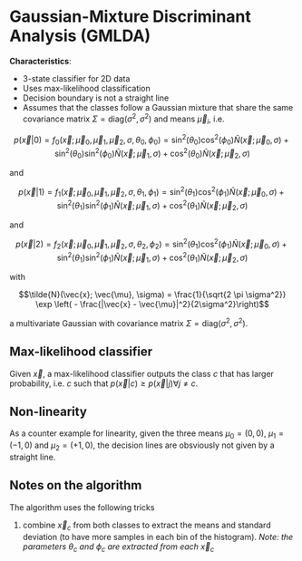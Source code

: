 # Gaussian-Mixture Discriminant Analysis (GMLDA)

**Characteristics**:
- 3-state classifier for 2D data
- Uses max-likelihood classification
- Decision boundary is not a straight line 
- Assumes that the classes follow a Gaussian mixture that share the same covariance matrix $\Sigma=\mathrm{diag}(\sigma^2, \sigma^2)$ and means $\vec{\mu}_i$, i.e.
```math
p(\vec{x}|0) = f_0(\vec{x}; \vec{\mu}_0, \vec{\mu}_1, \vec{\mu}_2, \sigma, \theta_0, \phi_0) = \sin^2(\theta_0)\cos^2(\phi_0)\tilde{N}(\vec{x}; \vec{\mu}_0, \sigma) + 
\sin^2(\theta_0)\sin^2(\phi_0)\tilde{N}(\vec{x}; \vec{\mu}_1, \sigma) + 
\cos^2(\theta_0)\tilde{N}(\vec{x}; \vec{\mu}_2, \sigma)
```
and
```math
p(\vec{x}|1) = f_1(\vec{x}; \vec{\mu}_0, \vec{\mu}_1, \vec{\mu}_2, \sigma, \theta_1, \phi_1) = \sin^2(\theta_1)\cos^2(\phi_1)\tilde{N}(\vec{x}; \vec{\mu}_0, \sigma) + 
\sin^2(\theta_1)\sin^2(\phi_1)\tilde{N}(\vec{x}; \vec{\mu}_1, \sigma) + 
\cos^2(\theta_1)\tilde{N}(\vec{x}; \vec{\mu}_2, \sigma)
```
and 
```math
p(\vec{x}|2) = f_2(\vec{x}; \vec{\mu}_0, \vec{\mu}_1, \vec{\mu}_2, \sigma, \theta_2, \phi_2) = \sin^2(\theta_1)\cos^2(\phi_1)\tilde{N}(\vec{x}; \vec{\mu}_0, \sigma) + 
\sin^2(\theta_1)\sin^2(\phi_1)\tilde{N}(\vec{x}; \vec{\mu}_1, \sigma) + 
\cos^2(\theta_1)\tilde{N}(\vec{x}; \vec{\mu}_2, \sigma)
```
with
```math
\tilde{N}(\vec{x}; \vec{\mu}, \sigma) = \frac{1}{\sqrt{2 \pi \sigma^2}} \exp \left( - \frac{|\vec{x} - \vec{\mu}|^2}{2\sigma^2}\right)
```
a multivariate Gaussian with covariance matrix $\Sigma=\mathrm{diag}(\sigma^2, \sigma^2)$. 

## Max-likelihood classifier

Given $\vec{x}$, a max-likelihood classifier outputs the class $c$ that has larger probability, i.e. $c$ such that $p(\vec{x}|c) \geq p(\vec{x}|j) \forall j \neq c$. 

## Non-linearity

As a counter example for linearity, given the three means $\mu_0 = (0,0)$, $\mu_1 = (-1,0)$ and $\mu_2 = (+1,0)$, the decision lines are obsviously not given by a straight line. 

## Notes on the algorithm

The algorithm uses the following tricks
1. combine $\vec{x}_c$ from both classes to extract the means and standard deviation (to have more samples in each bin of the histogram). *Note: the parameters* $\theta_c$ *and* $\phi_c$ *are extracted from each* $\vec{x}_c$ 

